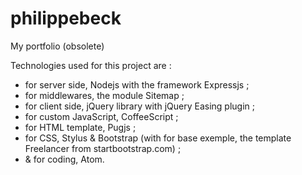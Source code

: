# philippebeck
My portfolio (obsolete)

Technologies used for this project are :
- for server side, Nodejs with the framework Expressjs ;
- for middlewares, the module Sitemap ;
- for client side, jQuery library with jQuery Easing plugin ;
- for custom JavaScript, CoffeeScript ;
- for HTML template, Pugjs ;
- for CSS, Stylus & Bootstrap (with for base exemple, the template Freelancer from startbootstrap.com) ;
- & for coding, Atom.
